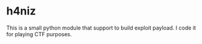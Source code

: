 # h4niz
This is a small python module that support to build exploit payload.
I code it for playing CTF purposes.
